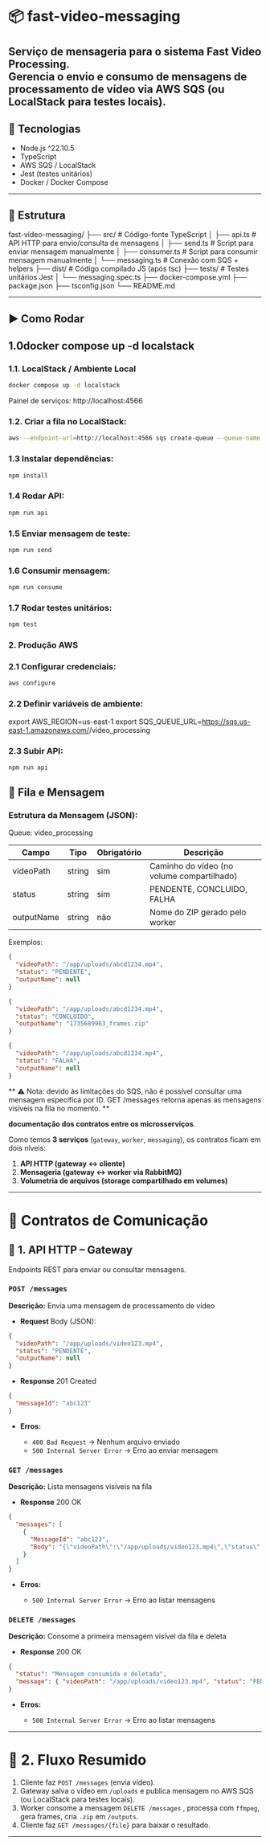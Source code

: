 # 📦 fast-video-messaging

Serviço de mensageria para o sistema **Fast Video Processing**.  
Gerencia o envio e consumo de mensagens de processamento de vídeo via AWS SQS (ou LocalStack para testes locais).
---

## 🚀 Tecnologias
- Node.js ^22.10.5
- TypeScript
- AWS SQS / LocalStack
- Jest (testes unitários)
- Docker / Docker Compose

---

## 📂 Estrutura

fast-video-messaging/
├── src/                # Código-fonte TypeScript
│   ├── api.ts          # API HTTP para envio/consulta de mensagens
│   ├── send.ts         # Script para enviar mensagem manualmente
│   ├── consumer.ts     # Script para consumir mensagem manualmente
│   └── messaging.ts    # Conexão com SQS + helpers
├── dist/               # Código compilado JS (após tsc)
├── tests/              # Testes unitários Jest
│   └── messaging.spec.ts
├── docker-compose.yml
├── package.json
├── tsconfig.json
└── README.md


---

## ▶️ Como Rodar
## 1.0docker compose up -d localstack

### 1.1. LocalStack / Ambiente Local

```bash
docker compose up -d localstack
```
Painel de serviços: http://localhost:4566

### 1.2. Criar a fila no LocalStack:

```bash
aws --endpoint-url=http://localhost:4566 sqs create-queue --queue-name video_processing --region us-east-1
```

### 1.3 Instalar dependências:
```bash
npm install
```
### 1.4 Rodar API:
```bash
npm run api
```
### 1.5 Enviar mensagem de teste:
```bash
npm run send
```
### 1.6 Consumir mensagem:
```bash
npm run consume
```
### 1.7 Rodar testes unitários:
```bash
npm test
```


### 2. Produção AWS
### 2.1 Configurar credenciais:

```bash
aws configure
```

### 2.2 Definir variáveis de ambiente:
export AWS_REGION=us-east-1
export SQS_QUEUE_URL=https://sqs.us-east-1.amazonaws.com/<account-id>/video_processing

### 2.3 Subir API:
```bash
npm run api
```



## 🔗 Fila e Mensagem

### Estrutura da Mensagem (JSON):

Queue: video_processing

| Campo      | Tipo   | Obrigatório | Descrição                                  |
| ---------- | ------ | ----------- | ------------------------------------------ |
| videoPath  | string | sim         | Caminho do vídeo (no volume compartilhado) |
| status     | string | sim         | PENDENTE, CONCLUIDO, FALHA                 |
| outputName | string | não         | Nome do ZIP gerado pelo worker             |



Exemplos:


```json
{
  "videoPath": "/app/uploads/abcd1234.mp4",
  "status": "PENDENTE", 
  "outputName": null
}
```
```json
{
  "videoPath": "/app/uploads/abcd1234.mp4",
  "status": "CONCLUIDO", 
  "outputName": "1735689963_frames.zip"
}
```
```json
{
  "videoPath": "/app/uploads/abcd1234.mp4",
  "status": "FALHA", 
  "outputName": null
}
```


** ⚠️ Nota: devido às limitações do SQS, não é possível consultar uma mensagem específica por ID.
GET /messages retorna apenas as mensagens visíveis na fila no momento. **


**documentação dos contratos entre os microsserviços**.

Como temos **3 serviços** (`gateway`, `worker`, `messaging`), os contratos ficam em dois níveis:

1. **API HTTP (gateway ↔ cliente)**
2. **Mensageria (gateway ↔ worker via RabbitMQ)**
3. **Volumetria de arquivos (storage compartilhado em volumes)**

---

# 📄 Contratos de Comunicação

## 🔹 1. API HTTP – Gateway

Endpoints REST para enviar ou consultar mensagens.

### `POST /messages`

**Descrição:** Envia uma mensagem de processamento de vídeo

* **Request** Body (JSON):

```json
{
  "videoPath": "/app/uploads/video123.mp4",
  "status": "PENDENTE",
  "outputName": null
}
```
* **Response** 201 Created

```json
{
  "messageId": "abc123"
}
```

* **Erros:**

  * `400 Bad Request` → Nenhum arquivo enviado
  * `500 Internal Server Error` → Erro ao enviar mensagem

### `GET /messages`

**Descrição:** Lista mensagens visíveis na fila

* **Response** 200 OK

```json
{
  "messages": [
    {
      "MessageId": "abc123",
      "Body": "{\"videoPath\":\"/app/uploads/video123.mp4\",\"status\":\"PENDENTE\"}"
    }
  ]
}
```

* **Erros:**

  * `500 Internal Server Error` → Erro ao listar mensagens



### `DELETE /messages`

**Descrição:** Consome a primeira mensagem visível da fila e deleta

* **Response** 200 OK

```json
{
  "status": "Mensagem consumida e deletada",
  "message": { "videoPath": "/app/uploads/video123.mp4", "status": "PENDENTE", "outputName": null }
}

```

* **Erros:**

  * `500 Internal Server Error` → Erro ao listar mensagens



---

# 🔹 2. Fluxo Resumido

1. Cliente faz `POST /messages` (envia vídeo).
2. Gateway salva o vídeo em `/uploads` e publica mensagem no AWS SQS (ou LocalStack para testes locais).
3. Worker consome a mensagem `DELETE /messages` , processa com `ffmpeg`, gera frames, cria `.zip` em `/outputs`.
4. Cliente faz `GET /messages/{file}` para baixar o resultado.

---
